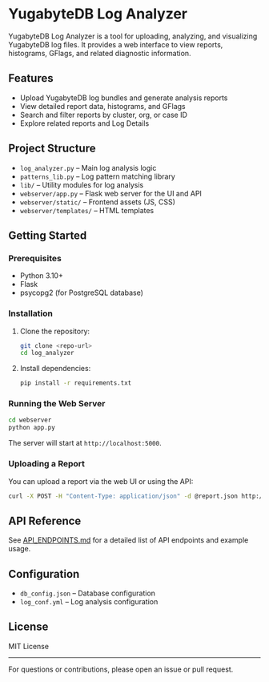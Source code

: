 # YugabyteDB Log Analyzer

YugabyteDB Log Analyzer is a tool for uploading, analyzing, and visualizing YugabyteDB log files. It provides a web interface to view reports, histograms, GFlags, and related diagnostic information.

## Features

- Upload YugabyteDB log bundles and generate analysis reports
- View detailed report data, histograms, and GFlags
- Search and filter reports by cluster, org, or case ID
- Explore related reports and Log Details

## Project Structure

- `log_analyzer.py` – Main log analysis logic
- `patterns_lib.py` – Log pattern matching library
- `lib/` – Utility modules for log analysis
- `webserver/app.py` – Flask web server for the UI and API
- `webserver/static/` – Frontend assets (JS, CSS)
- `webserver/templates/` – HTML templates

## Getting Started

### Prerequisites

- Python 3.10+
- Flask
- psycopg2 (for PostgreSQL database)

### Installation

1. Clone the repository:
   ```bash
   git clone <repo-url>
   cd log_analyzer
   ```
2. Install dependencies:
   ```bash
   pip install -r requirements.txt
   ```

### Running the Web Server

```bash
cd webserver
python app.py
```

The server will start at `http://localhost:5000`.

### Uploading a Report

You can upload a report via the web UI or using the API:

```bash
curl -X POST -H "Content-Type: application/json" -d @report.json http://localhost:5000/upload
```

## API Reference

See [API_ENDPOINTS.md](API_ENDPOINTS.md) for a detailed list of API endpoints and example usage.

## Configuration

- `db_config.json` – Database configuration
- `log_conf.yml` – Log analysis configuration

## License

MIT License

---

For questions or contributions, please open an issue or pull request.
